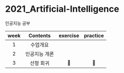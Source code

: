 # 2021_Artificial-Intelligence
인공지능 공부

|week|Contents|exercise|practice|
|:--:|:--:|:--:|:--:|
|1|수업개요||| 
|2|인공지능 개론||| 
|3|선형 회귀|💚|💙| 
